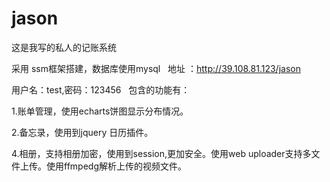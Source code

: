 # jason
这是我写的私人的记账系统

采用 ssm框架搭建，数据库使用mysql
 
地址 ：http://39.108.81.123/jason

用户名：test,密码：123456
 
包含的功能有：

1.账单管理，使用echarts饼图显示分布情况。

2.备忘录，使用到jquery 日历插件。

4.相册，支持相册加密，使用到session,更加安全。使用web uploader支持多文件上传。使用ffmpedg解析上传的视频文件。
